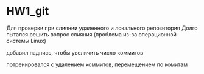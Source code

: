 # HW1_git
Для проверки при слиянии удаленного и локального репозитория
Долго пытался решить вопрос слияния (проблема из-за операционной системы Linux)

добавил надпись, чтобы увеличить число коммитов

потренировался с удалением коммитов, перемещением по комитам